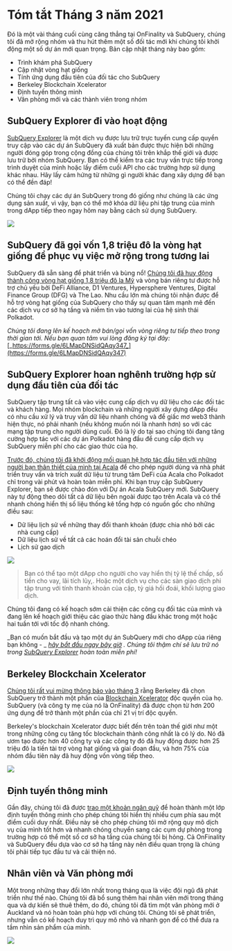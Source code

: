 # Tóm tắt Tháng 3 năm 2021

Đó là một vài tháng cuối cùng căng thẳng tại OnFinality và SubQuery, chúng tôi đã mở rộng nhóm và thu hút thêm một số đối tác mới khi chúng tôi khởi động một số dự án mới quan trọng. Bản cập nhật tháng này bao gồm:

-   Trình khám phá SubQuery
-   Cập nhật vòng hạt giống
-   Tính ứng dụng đầu tiên của đối tác cho SubQuery
-   Berkeley Blockchain Xcelerator
-   Định tuyến thông minh
-   Văn phòng mới và các thành viên trong nhóm

## SubQuery Explorer đi vào hoạt động

[SubQuery Explorer](https://explorer.subquery.network/) là một dịch vụ được lưu trữ trực tuyến cung cấp quyền truy cập vào các dự án SubQuery đã xuất bản được thực hiện bởi những người đóng góp trong cộng đồng của chúng tôi trên khắp thế giới và được lưu trữ bởi nhóm SubQuery. Bạn có thể kiểm tra các truy vấn trực tiếp trong trình duyệt của mình hoặc lấy điểm cuối API cho các trường hợp sử dụng khác nhau. Hãy lấy cảm hứng từ những gì người khác đang xây dựng để bạn có thể đền đáp!

Chúng tôi chạy các dự án SubQuery trong đó giống như chúng là các ứng dụng sản xuất, vì vậy, bạn có thể mở khóa dữ liệu phi tập trung của mình trong dApp tiếp theo ngay hôm nay bằng cách sử dụng SubQuery.


![](https://miro.medium.com/max/1400/1*GE-Y6XKNOkj_MKY4ZuM5oQ.png)

## **SubQuery đã gọi vốn 1,8 triệu đô la vòng hạt giống để phục vụ việc mở rộng trong tương lai**

SubQuery đã sẵn sàng để phát triển và bùng nổ! [Chúng tôi đã huy động thành công vòng hạt giống 1,8 triệu đô la Mỹ](https://subquery.medium.com/subquery-raises-1-8m-seed-round-for-future-expansion-3348c1f2a931) và vòng bán riêng tư được hỗ trợ chủ yếu bởi DeFi Alliance, D1 Ventures, Hypersphere Ventures, Digital Finance Group (DFG) và The Lao. Nhu cầu lớn mà chúng tôi nhận được để hỗ trợ vòng hạt giống của SubQuery cho thấy sự quan tâm mạnh mẽ đến các dịch vụ cơ sở hạ tầng và niềm tin vào tương lai của hệ sinh thái Polkadot.

_Chúng tôi đang lên kế hoạch mở bán/gọi vốn vòng riêng tư tiếp theo trong thời gian tới. Nếu bạn quan tâm vui lòng đăng ký tại đây:_ [_https://forms.gle/6LMapDNSidQAqy347_](https://forms.gle/6LMapDNSidQAqy347)

## **SubQuery Explorer hoan nghênh trường hợp sử dụng đầu tiên của đối tác**

SubQuery tập trung tất cả vào việc cung cấp dịch vụ dữ liệu cho các đối tác và khách hàng. Mọi nhóm blockchain và những người xây dựng dApp đều có nhu cầu xử lý và truy vấn dữ liệu nhanh chóng và để giấc mơ web3 thành hiện thực, nó phải nhanh (nếu không muốn nói là nhanh hơn) so với các mạng tập trung cho người dùng cuối. Đó là lý do tại sao chúng tôi đang tăng cường hợp tác với các dự án Polkadot hàng đầu để cung cấp dịch vụ SubQuery miễn phí cho các giao thức của họ.

[Trước đó, chúng tôi đã khởi động mối quan hệ hợp tác đầu tiên với những người bạn thân thiết của mình tại Acala](https://subquery.medium.com/subquery-integrates-acala-to-aggregate-and-serve-defi-data-to-polkadot-and-kusama-builders-fc9af6a7aae1) để cho phép người dùng và nhà phát triển truy vấn và trích xuất dữ liệu từ trung tâm DeFi của Acala cho Polkadot chỉ trong vài phút và hoàn toàn miễn phí. Khi bạn truy cập SubQuery Explorer, bạn sẽ được chào đón với Dự án Acala SubQuery mới. SubQuery này tự động theo dõi tất cả dữ liệu bên ngoài được tạo trên Acala và có thể nhanh chóng hiển thị số liệu thống kê tổng hợp có nguồn gốc cho những điều sau:

-   Dữ liệu lịch sử về những thay đổi thanh khoản (được chia nhỏ bởi các nhà cung cấp)
-   Dữ liệu lịch sử về tất cả các hoán đổi tài sản chuỗi chéo
-   Lịch sử gao dịch

![](https://miro.medium.com/max/1400/0*LOig1jNfPTuVk73D)

> Bạn có thể tạo một dApp cho người cho vay hiển thị tỷ lệ thế chấp, số tiền cho vay, lãi tích lũy,. Hoặc một dịch vụ cho các sàn giao dịch phi tập trung với tính thanh khoản của cặp, tỷ giá hối đoái, khối lượng giao dịch.

Chúng tôi đang có kế hoạch sớm cải thiện các công cụ đối tác của mình và đang lên kế hoạch giới thiệu các giao thức hàng đầu khác trong một hoặc hai tuần tới với tốc độ nhanh chóng.

_Bạn có muốn bắt đầu và tạo một dự án SubQuery mới cho dApp của riêng bạn không - _ [_hãy bắt đầu ngay bây giờ_](https://doc.subquery.network/quickstart.html) _. Chúng tôi thậm chí sẽ lưu trữ nó trong_ [_SubQuery Explorer_](https://subquery.medium.com/announcing-the-subquery-explorer-48c051483730) _hoàn toàn miễn phí!_

## **Berkeley Blockchain Xcelerator**

[Chúng tôi rất vui mừng thông báo vào tháng 3](https://subquery.medium.com/subquery-joins-berkeleys-blockchain-xcelerator-7ea81f96af73) rằng Berkeley đã chọn SubQuery trở thành một phần của [Blockchain Xcelerator](https://www.xcelerator.berkeley.edu/) độc quyền của họ. SubQuery (và công ty mẹ của nó là OnFinality) đã được chọn từ hơn 200 ứng dụng để trở thành một phần của chỉ 21 vị trí độc quyền.

Berkeley's blockchain Xcelerator được biết đến trên toàn thế giới như một trong những công cụ tăng tốc blockchain thành công nhất là có lý do. Nó đã ươm tạo được hơn 40 công ty và các công ty đó đã huy động được hơn 25 triệu đô la tiền tài trợ vòng hạt giống và giai đoạn đầu, và hơn 75% của nhóm đầu tiên này đã huy động vốn vòng tiếp theo.

![](https://miro.medium.com/max/1400/0*t-_mRJaTnGDQO-VI)

## **Định tuyến thông minh**

Gần đây, chúng tôi đã được [trao một khoản ngân quỹ](https://kusama.polkassembly.io/treasury/72) để hoàn thành một lớp định tuyến thông minh cho phép chúng tôi hiển thị nhiều cụm phía sau một điểm cuối duy nhất. Điều này sẽ cho phép chúng tôi mở rộng quy mô dịch vụ của mình tốt hơn và nhanh chóng chuyển sang các cụm dự phòng trong trường hợp có thể một số cơ sở hạ tầng của chúng tôi bị hỏng. Cả OnFinality và SubQuery đều dựa vào cơ sở hạ tầng này nên điều quan trọng là chúng tôi phải tiếp tục đầu tư và cải thiện nó.

## **Nhân viên và Văn phòng mới**

Một trong những thay đổi lớn nhất trong tháng qua là việc đội ngũ đã phát triển như thế nào. Chúng tôi đã bổ sung thêm hai nhân viên mới trong tháng qua và dự kiến ​​sẽ thuê thêm, do đó, chúng tôi đã tìm một văn phòng mới ở Auckland và nó hoàn toàn phù hợp với chúng tôi. Chúng tôi sẽ phát triển, nhưng vẫn có kế hoạch duy trì quy mô nhỏ và nhanh gọn để có thể đưa ra tầm nhìn sản phẩm của mình.

![](https://miro.medium.com/max/1400/1*cJZxerXHfgVGu4-7h2xw4Q.jpeg)
